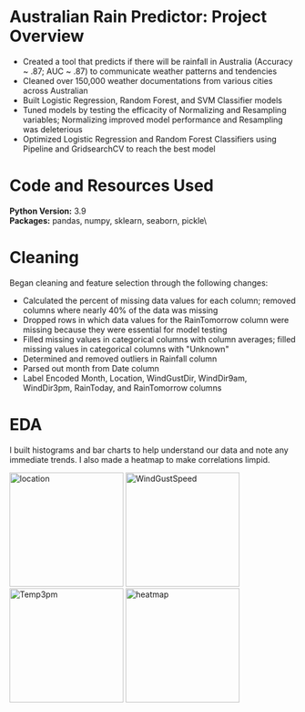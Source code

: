 # Australian Rain Predictor: Project Overview
*   Created a tool that predicts if there will be rainfall in Australia (Accuracy ~ .87; AUC ~ .87) to communicate weather patterns and tendencies
*   Cleaned over 150,000 weather documentations from various cities across Australian
*   Built Logistic Regression, Random Forest, and SVM Classifier models
*   Tuned models by testing the efficacity of Normalizing and Resampling variables; Normalizing improved model performance and Resampling was deleterious
*   Optimized Logistic Regression and Random Forest Classifiers using Pipeline and GridsearchCV to reach the best model

# Code and Resources Used
**Python Version:** 3.9\
**Packages:**   pandas, numpy, sklearn, seaborn, pickle\

# Cleaning
Began cleaning and feature selection through the following changes:
*   Calculated the percent of missing data values for each column; removed columns where nearly 40% of the data was missing
*   Dropped rows in which data values for the RainTomorrow column were missing because they were essential for model testing
*   Filled missing values in categorical columns with column averages; filled missing values in categorical columns with "Unknown"
*   Determined and removed outliers in Rainfall column
*   Parsed out month from Date column
*   Label Encoded Month, Location, WindGustDir, WindDir9am, WindDir3pm, RainToday, and RainTomorrow columns

# EDA
I built histograms and bar charts to help understand our data and note any immediate trends. I also made a heatmap to make correlations limpid.

<img width="200" alt="location" src="https://user-images.githubusercontent.com/72672768/129390570-45730e4c-e8fa-4179-a359-e0dc8807d662.png">
<img width="200" alt="WindGustSpeed" src="https://user-images.githubusercontent.com/72672768/129390430-8cb6f788-e586-496e-a0f1-42fe3d811bb5.png">
<img width="200" alt="Temp3pm" src="https://user-images.githubusercontent.com/72672768/129390433-a9c59e75-31c2-44c9-9b73-616d25c84dce.png">
<img width="200" alt="heatmap" src="https://user-images.githubusercontent.com/72672768/129390117-5399c19d-f886-4ff6-b2ce-5e89b5a22098.png">

